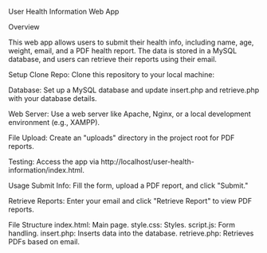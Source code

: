 User Health Information Web App

Overview

This web app allows users to submit their health info, including name, age, weight, email, and a PDF health report. The data is stored in a MySQL database, and users can retrieve their reports using their email.

Setup
Clone Repo: Clone this repository to your local machine:

Database: Set up a MySQL database and update insert.php and retrieve.php with your database details.

Web Server: Use a web server like Apache, Nginx, or a local development environment (e.g., XAMPP).

File Upload: Create an "uploads" directory in the project root for PDF reports.

Testing: Access the app via http://localhost/user-health-information/index.html.

Usage
Submit Info: Fill the form, upload a PDF report, and click "Submit."

Retrieve Reports: Enter your email and click "Retrieve Report" to view PDF reports.

File Structure
index.html: Main page.
style.css: Styles.
script.js: Form handling.
insert.php: Inserts data into the database.
retrieve.php: Retrieves PDFs based on email.
